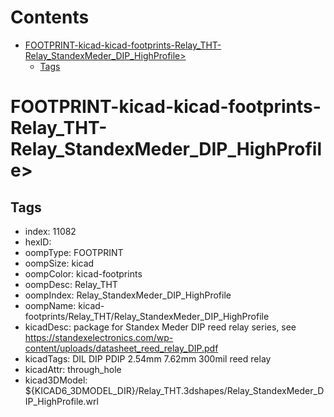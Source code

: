 



Contents
========

* [FOOTPRINT-kicad-kicad-footprints-Relay_THT-Relay_StandexMeder_DIP_HighProfile>](#footprint-kicad-kicad-footprints-relay_tht-relay_standexmeder_dip_highprofile)
	* [Tags](#tags)

# FOOTPRINT-kicad-kicad-footprints-Relay_THT-Relay_StandexMeder_DIP_HighProfile>

## Tags

- index: 11082
- hexID: 
- oompType: FOOTPRINT
- oompSize: kicad
- oompColor: kicad-footprints
- oompDesc: Relay_THT
- oompIndex: Relay_StandexMeder_DIP_HighProfile
- oompName: kicad-footprints/Relay_THT/Relay_StandexMeder_DIP_HighProfile
- kicadDesc: package for Standex Meder DIP reed relay series, see https://standexelectronics.com/wp-content/uploads/datasheet_reed_relay_DIP.pdf
- kicadTags: DIL DIP PDIP 2.54mm 7.62mm 300mil reed relay
- kicadAttr: through_hole
- kicad3DModel: ${KICAD6_3DMODEL_DIR}/Relay_THT.3dshapes/Relay_StandexMeder_DIP_HighProfile.wrl
